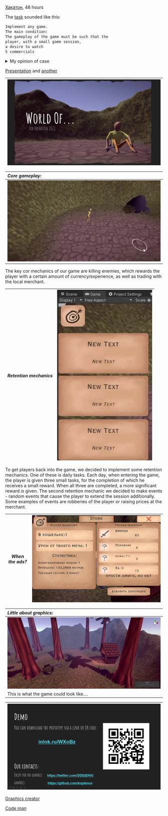 [Хакатон](http://fantastic-hackathon2021.ru/), 48 hours

The [task](https://vk.com/doc101851796_592155614) sounded like this:

```
Implement any game.
The main condition:
The gameplay of the game must be such that the
player, with a small game session,
a desire to watch
5 commercials
```

<details>
  <summary>My opinion of case</summary>

These guys were *exclusively* interested in the material side of the project. They didn't care about the idea, the implementation, the optimization - only money.

As I found out later, this is (at least) the second year they have handed out this case at the hackathon. No creativity 

Guys at [FullHP](http://fullhpltd.com/), I used to want to come to you for an internship, but... no thanks

¯\\_(ツ)_/¯ 

</details>

[Presentation](overview/World-Of....pptx) and [another](overview/Hackaton-2021-text.pptx)

| ![slide 1](overview/slide-1.jpg) |
| :------------------- |


| *Core gameplay:* |
| :------------------- |
| ![slide 1](overview/image6.webp) |


The key cor mechanics of our game are killing enemies, which rewards the player with a certain amount of currency/experience, as well as trading with the local merchant. 




*Retention mechanics* | ![slide 1](overview/image3.webp) 
------------ | -------------:

To get players back into the game, we decided to implement some retention mechanics. One of these is daily tasks. Each day, when entering the game, the player is given three small tasks, for the completion of which he receives a small reward. When all three are completed, a more significant reward is given. The second retention mechanic we decided to make events - random events that cause the player to extend the session additionally. Some examples of events are robberies of the player or raising prices at the merchant.

*When the ads?* | ![slide 1](overview/image5.png) 
------------ | -------------




| *Little about graphics:* |
| :------------------- |
| ![slide 1](overview/image4.png) |
|This is what the game could look like.... |



| ![slide 1](overview/slide-2.jpg) |
| :------------------- |

[Graphics creator](https://twitter.com/DDDjEKKi)

[Code man](https://github.com/koplenov)

